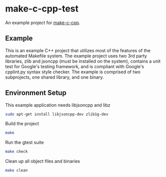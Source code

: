 make-c-cpp-test
==========

An example project for [make-c-cpp](https://github.com/nicmcd/make-c-cpp).

Example
-------

This is an example C++ project that utilizes most of
the features of the automated Makefile system. The example project uses
two 3rd party libraries, zlib and jsoncpp (must be installed on the system), 
contains a unit test for Google's testing framework, and is compliant with 
Google's cpplint.py syntax style checker. The example is comprised of two
subprojects, one shared library, and one binary.

Environment Setup
-----------------

This example application needs libjsoncpp and libz
```bash
sudo apt-get install libjsoncpp-dev zlib1g-dev
```

Build the project
```bash
make
```

Run the gtest suite
```bash
make check
```

Clean up all object files and binaries
```bash
make clean
```


